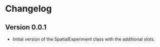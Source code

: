 # Changelog

## Version 0.0.1

- Initial version of the SpatialExperiment class with the additional slots.
